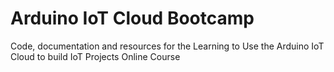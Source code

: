 # Arduino IoT Cloud Bootcamp
Code, documentation and resources for the Learning to Use the Arduino IoT Cloud to build IoT Projects Online Course
